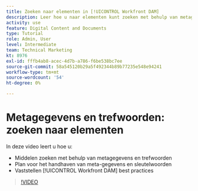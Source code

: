 ```yaml
---
title: Zoeken naar elementen in [!UICONTROL Workfront DAM]
description: Leer hoe u naar elementen kunt zoeken met behulp van metagegevens en trefwoorden, hoe u metagegevens en trefwoorden wilt onderhouden en hoe u [!UICONTROL Workfront DAM] beste praktijken.
activity: use
feature: Digital Content and Documents
type: Tutorial
role: Admin, User
level: Intermediate
team: Technical Marketing
kt: 8976
exl-id: fffb4ab8-acec-4d7b-a786-f6be538bc7ee
source-git-commit: 58a545120b29a5f492344b89b77235e548e94241
workflow-type: tm+mt
source-wordcount: '54'
ht-degree: 0%

---
```


# Metagegevens en trefwoorden: zoeken naar elementen

In deze video leert u hoe u:

* Middelen zoeken met behulp van metagegevens en trefwoorden
* Plan voor het handhaven van meta-gegevens en sleutelwoorden
* Vaststellen [!UICONTROL Workfront DAM] best practices

>[!VIDEO](https://video.tv.adobe.com/v/335239/?quality=12)
